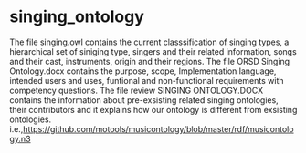 # singing_ontology
The file singing.owl contains the current classsification of singing types, a hierarchical set of siniging type, singers and their related information, songs and their cast, instruments, origin and their regions. 
The file ORSD Singing Ontology.docx contains the purpose, scope, Implementation language, intended users and uses, funtional and non-functional requirements with competency questions.
The file review SINGING ONTOLOGY.DOCX contains the information about pre-exsisting related singing ontologies, their contributors and it explains how our ontology is different from exsisting ontologies. i.e.,https://github.com/motools/musicontology/blob/master/rdf/musicontology.n3
